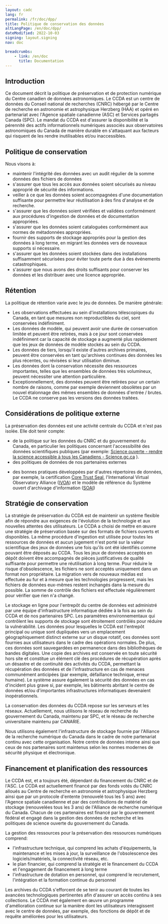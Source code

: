 ```yaml
---
layout: cadc
lang: fr
permalink: /fr/doc/dpp/
title: Politique de conservation des données
altLangPage: /en/doc/dpp/
dateModified: 2022-10-03
signing: layout.signing
nav: doc

breadcrumbs:
    - link: /en/doc
      title: Documentation
---
```


<h2>Introduction</h2>
<p>
    Ce document d&eacute;crit la politique de pr&eacute;servation et de protection num&eacute;rique du Centre canadien de donn&eacute;es astronomiques. Le CCDA 
    est un centre de donn&eacute;es du Conseil national de recherches (CNRC) h&eacute;berg&eacute; par le Centre de recherche en astronomie et astrophysique 
    Herzberg (HAA) et op&eacute;r&eacute; en partenariat avec l'Agence spatiale canadienne (ASC) et Services partag&eacute;s Canada (SPC). Le mandat du CCDA 
    est d'assurer la disponibilit&eacute; et la p&eacute;rennit&eacute; des actifs informationnels num&eacute;riques associ&eacute;s aux observatoires astronomiques du 
    Canada de mani&egrave;re durable en s'attaquant aux facteurs qui risquent de les rendre inutilisables et/ou inaccessibles.
</p>

<h2>Politique de conservation</h2>
<p>Nous visons &agrave;:</p>
<ul>
    <li>maintenir l'int&eacute;grit&eacute; des donn&eacute;es avec un audit r&eacute;gulier de la somme donn&eacute;es des fichiers de donn&eacute;es</li>
    <li>s'assurer que tous les acc&egrave;s aux donn&eacute;es soient s&eacute;curis&eacute;s au niveau appropri&eacute; de s&eacute;curit&eacute; des informations.</li>
    <li>veiller &agrave; ce que les donn&eacute;es soient accompagn&eacute;es d'une documentation suffisante pour permettre leur r&eacute;utilisation &agrave; des fins d'analyse et de recherche.</li>
    <li>s'assurer que les donn&eacute;es soient v&eacute;rifi&eacute;es et valid&eacute;es conform&eacute;ment aux proc&eacute;dures d'ingestion de donn&eacute;es et de documentation appropri&eacute;es.</li>
    <li>s'assurer que les donn&eacute;es soient catalogu&eacute;es conform&eacute;ment aux normes de m&eacute;tadonn&eacute;es appropri&eacute;es.</li>
    <li>fournir des supports de stockage appropri&eacute;s pour la gestion des donn&eacute;es &agrave; long terme, en migrant les donn&eacute;es vers de nouveaux supports si n&eacute;cessaire.</li>
    <li>s'assurer que les donn&eacute;es soient stock&eacute;es dans des installations suffisamment s&eacute;curis&eacute;es pour &eacute;viter toute perte due &agrave; des &eacute;v&eacute;nements catastrophiques.</li>
    <li>s'assurer que nous avons des droits suffisants pour conserver les donn&eacute;es et les distribuer avec une licence appropri&eacute;e.</li>
</ul>

<h2>R&eacute;tention</h2>
<p>La politique de r&eacute;tention varie avec le jeu de donn&eacute;es. De mani&egrave;re g&eacute;n&eacute;rale:</p>
<ul>
    <li>Les observations effectu&eacute;es au sein d'installations t&eacute;lescopiques du Canada, en tant que mesures non reproductibles du ciel, sont conserv&eacute;es ind&eacute;finiment.</li>
    <li>Les donn&eacute;es de mod&egrave;le, qui peuvent avoir une dur&eacute;e de conservation limit&eacute;e et peuvent être retir&eacute;es, mais &agrave; ce jour sont conserv&eacute;es ind&eacute;finiment car la capacit&eacute; de stockage a augment&eacute; plus rapidement que les jeux de donn&eacute;es de mod&egrave;le stock&eacute;s au sein du CCDA.</li>
    <li>Les donn&eacute;es de tiers, lorsqu'il existe d'autres archives primaires, peuvent être conserv&eacute;es en tant qu'archives continues des donn&eacute;es les plus r&eacute;centes, ou r&eacute;vis&eacute;es si leur utilisation diminue.</li>
    <li>Les donn&eacute;es dont la conservation n&eacute;cessite des ressources importantes, telles que les ensembles de donn&eacute;es tr&egrave;s volumineux, peuvent n&eacute;cessiter une attention particuli&egrave;re.</li>
    <li>Exceptionnellement, des donn&eacute;es peuvent être retir&eacute;es pour un certain nombre de raisons, comme par exemple deviennent obsol&egrave;tes par un nouvel &eacute;talonnage des mêmes ensembles de donn&eacute;es d'entr&eacute;e / brutes. Le CCDA ne conserve pas les versions des donn&eacute;es trait&eacute;es.</li>
</ul>

<h2>Consid&eacute;rations de politique externe</h2>
<p>La pr&eacute;servation des donn&eacute;es est une activit&eacute; centrale du CCDA et n'est pas isol&eacute;e. Elle doit tenir compte:</p>
<ul>
    <li>de la politique sur les donn&eacute;es du CNRC et du gouvernement du Canada, en particulier les politiques concernant 
        l'accessibilit&eacute; des donn&eacute;es scientifiques publiques (par exemple: <a href="https://science.gc.ca/eic/site/063.nsf/eng/h_98054.html">Science 
            ouverte - rendre la science accessible &agrave; tous les Canadiens - Science.gc.ca</a> ).</li>
    <li>des politiques de donn&eacute;es de nos partenaires externes</li>
    <li><p data-renderer-start-pos="3280">des bonnes pratiques d&eacute;velopp&eacute;es par d'autres r&eacute;pertoires de donn&eacute;es, par exemple, 
        la certification <a href="https://www.coretrustseal.org/">Core Trust Seal</a>, l'International Virtual Observatory 
        Alliance (<a href="https://ivoa.net">IVOA</a>) et le mod&egrave;le de r&eacute;f&eacute;rence du Syst&egrave;me ouvert d'archivage 
        d'information (<a href="https://www.iso.org/fr/standard/57284.html">SOAI</a>)</li>
</ul>

<h2>Strat&eacute;gie de conservation</h2>
<p>
    La strat&eacute;gie de pr&eacute;servation du CCDA est de maintenir un syst&egrave;me flexible afin de r&eacute;pondre aux exigences de l'&eacute;volution de la technologie et aux nouvelles attentes des utilisateurs. Le CCDA a choisi de mettre en œuvre une strat&eacute;gie de pr&eacute;servation bas&eacute;e sur des formats de fichiers ouverts et disponibles. La même proc&eacute;dure d'ingestion est utilis&eacute;e pour toutes les ressources de donn&eacute;es et aucun jugement n'est port&eacute; sur la valeur scientifique des jeux de donn&eacute;es une fois qu'ils ont &eacute;t&eacute; identifi&eacute;s comme pouvant être d&eacute;pos&eacute;s au CCDA. Tous les jeux de donn&eacute;es accept&eacute;s en d&eacute;p&ocirc;t doivent être accompagn&eacute;s de pi&egrave;ces justificatives de qualit&eacute; suffisante pour permettre une r&eacute;utilisation &agrave; long terme. Pour r&eacute;duire le risque d'obsolescence, les fichiers ne sont accept&eacute;s uniquement dans un format non propri&eacute;taire.
    La migration vers de nouveaux m&eacute;dias est effectu&eacute;e au fur et &agrave; mesure que les technologies progressent, mais les fichiers de donn&eacute;es eux-mêmes restent inchang&eacute;s dans la mesure du possible. La somme de contr&ocirc;le des fichiers est effectu&eacute;e r&eacute;guli&egrave;rement pour v&eacute;rifier que rien n'a chang&eacute;.
</p>
<p>
    Le stockage en ligne pour l'entrep&ocirc;t du centre de donn&eacute;es est administr&eacute; par une &eacute;quipe d'infrastructure informatique d&eacute;di&eacute;e &agrave; la fois au sein du CCDA et de nos partenaires SPC. Les param&egrave;tres environnementaux qui contr&ocirc;lent les supports de stockage sont &eacute;troitement contr&ocirc;l&eacute;s pour r&eacute;duire la vuln&eacute;rabilit&eacute;. Les donn&eacute;es pour lesquelles le CCDA est l'entrep&ocirc;t principal ou unique sont dupliqu&eacute;es vers un emplacement g&eacute;ographiquement distinct externe sur un disque rotatif, ces donn&eacute;es sont fournies aux utilisateurs dans le cadre des op&eacute;rations normales. De plus, ces donn&eacute;es sont sauvegard&eacute;es en permanence dans des biblioth&egrave;ques de bandes digitales. Une copie des archives est conserv&eacute;e en toute s&eacute;curit&eacute; hors site et constitue un &eacute;l&eacute;ment cl&eacute; des proc&eacute;dures de r&eacute;cup&eacute;ration apr&egrave;s un d&eacute;sastre et de continuit&eacute; des activit&eacute;s du CCDA, permettant la r&eacute;cup&eacute;ration des donn&eacute;es et de l'infrastructure en cas de menaces commun&eacute;ment anticip&eacute;es (par exemple, d&eacute;faillance technique, erreur humaine). Le syst&egrave;me assure &eacute;galement la s&eacute;curit&eacute; des donn&eacute;es en cas d'incident plus grave si, par exemple, les bâtiments abritant le centre de donn&eacute;es et/ou d'importantes infrastructures informatiques devenaient inop&eacute;rationnels.
</p>
<p>
    La conservation des donn&eacute;es du CCDA repose sur les serveurs et les r&eacute;seaux. Actuellement, nous utilisons le r&eacute;seau de recherche du gouvernement du Canada, maintenu par SPC, et le r&eacute;seau de recherche universitaire maintenu par CANARIE.
</p> 
<p>
    Nous utilisons &eacute;galement l'infrastructure de stockage fournie par l'Alliance de la recherche num&eacute;rique du Canada dans le cadre de notre partenariat continu avec cette organisation. Notre centre de donn&eacute;es interne ainsi que ceux de nos partenaires sont maintenus selon les normes modernes de s&eacute;curit&eacute; physique et &eacute;lectronique.
</p>

<h2>Financement et planification des ressources</h2>
<p>
    Le CCDA est, et a toujours &eacute;t&eacute;, d&eacute;pendant du financement du CNRC et de l'ASC. Le CCDA est actuellement financ&eacute; par des fonds vot&eacute;s du CNRC allou&eacute;s au Centre de recherche en astronomie et astrophysique Herzberg ainsi que par un protocole d'entente (renouvel&eacute; tous les 5 ans) avec l'Agence spatiale canadienne et par des contributions de mat&eacute;riel de stockage (renouvel&eacute;es tous les 3 ans) de l'Alliance de recherche num&eacute;rique du Canada. Chacun de ces partenaires est financ&eacute; par le gouvernement f&eacute;d&eacute;ral et engag&eacute; dans la gestion des donn&eacute;es de recherche et les politiques de science ouverte du gouvernement du Canada.
</p>
<p>La gestion des ressources pour la pr&eacute;servation des ressources num&eacute;riques comprend:</p>
<ul>
    <li>l'infrastructure technique, qui comprend les achats d'&eacute;quipements, la maintenance et les mises &agrave; jour, la surveillance de l'obsolescence des logiciels/mat&eacute;riels, la connectivit&eacute; r&eacute;seau, etc.</li>
    <li>le plan financier, qui comprend la strat&eacute;gie et le financement du CCDA et l'engagement de financement &agrave; long terme</li>
    <li>l'infrastructure de dotation en personnel, qui comprend le recrutement, l'int&eacute;gration et la formation continue du personnel</li>
</ul>
<p>
    Les archives du CCDA s'efforcent de se tenir au courant de toutes les avanc&eacute;es technologiques pertinentes afin d'assurer un acc&egrave;s continu &agrave; ses collections. Le CCDA met &eacute;galement en œuvre un programme d'am&eacute;lioration continue sur la mani&egrave;re dont les utilisateurs interagissent avec le centre de donn&eacute;es, par exemple, des fonctions de d&eacute;p&ocirc;t et de requête am&eacute;lior&eacute;es pour les utilisateurs.
</p>

